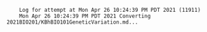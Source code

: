         Log for attempt at Mon Apr 26 10:24:39 PM PDT 2021 (11911)
        Mon Apr 26 10:24:39 PM PDT 2021 Converting 2021BIO201/KBhBIO101GeneticVariation.md...
